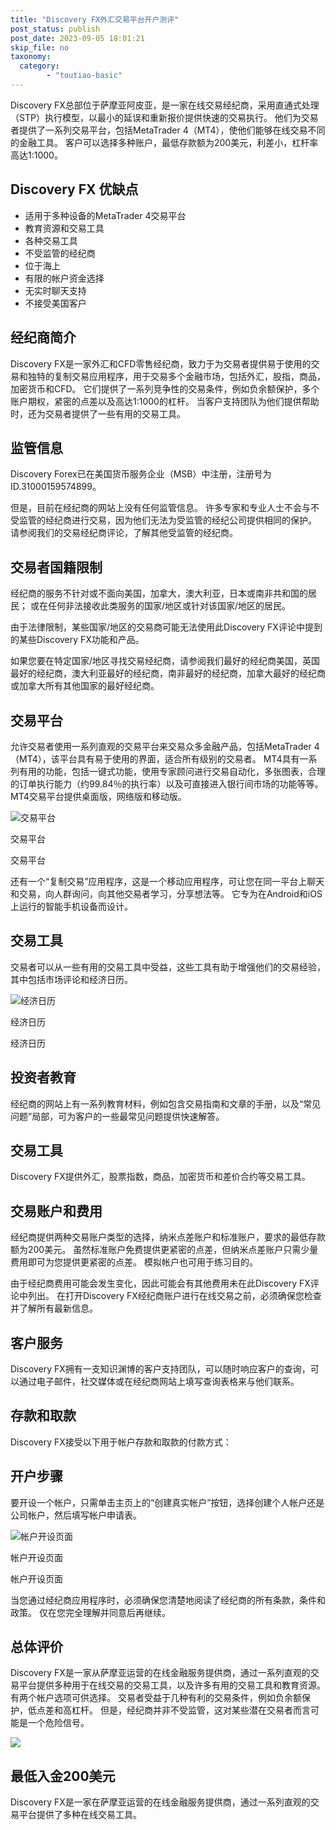 ```yaml
---
title: "Discovery FX外汇交易平台开户测评"
post_status: publish
post_date: 2023-09-05 18:01:21
skip_file: no
taxonomy:
  category:
        - "toutiao-basic"
---
```


Discovery FX总部位于萨摩亚阿皮亚，是一家在线交易经纪商，采用直通式处理（STP）执行模型，以最小的延误和重新报价提供快速的交易执行。 他们为交易者提供了一系列交易平台，包括MetaTrader 4（MT4），使他们能够在线交易不同的金融工具。 客户可以选择多种账户，最低存款额为200美元，利差小，杠杆率高达1:1000。

## Discovery FX 优缺点

- 适用于多种设备的MetaTrader 4交易平台
- 教育资源和交易工具
- 各种交易工具
- 不受监管的经纪商
- 位于海上
- 有限的帐户资金选择
- 无实时聊天支持
- 不接受美国客户

## 经纪商简介

Discovery FX是一家外汇和CFD零售经纪商，致力于为交易者提供易于使用的交易和独特的复制交易应用程序，用于交易多个金融市场，包括外汇，股指，商品，加密货币和CFD。 它们提供了一系列竞争性的交易条件，例如负余额保护，多个账户期权，紧密的点差以及高达1:1000的杠杆。 当客户支持团队为他们提供帮助时，还为交易者提供了一些有用的交易工具。

## 监管信息

Discovery Forex已在美国货币服务企业（MSB）中注册，注册号为ID.31000159574899。

但是，目前在经纪商的网站上没有任何监管信息。 许多专家和专业人士不会与不受监管的经纪商进行交易，因为他们无法为受监管的经纪公司提供相同的保护。 请参阅我们的交易经纪商评论，了解其他受监管的经纪商。

## 交易者国籍限制

经纪商的服务不针对或不面向美国，加拿大，澳大利亚，日本或南非共和国的居民； 或在任何非法接收此类服务的国家/地区或针对该国家/地区的居民。

由于法律限制，某些国家/地区的交易商可能无法使用此Discovery FX评论中提到的某些Discovery FX功能和产品。

如果您要在特定国家/地区寻找交易经纪商，请参阅我们最好的经纪商美国，英国最好的经纪商，澳大利亚最好的经纪商，南非最好的经纪商，加拿大最好的经纪商或加拿大所有其他国家的最好经纪商。

## 交易平台

允许交易者使用一系列直观的交易平台来交易众多金融产品，包括MetaTrader 4（MT4），该平台具有易于使用的界面，适合所有级别的交易者。 MT4具有一系列有用的功能，包括一键式功能，使用专家顾问进行交易自动化，多张图表，合理的订单执行能力（约99.84％的执行率）以及可直接进入银行间市场的功能等等。 MT4交易平台提供桌面版，网络版和移动版。

![交易平台](https://cdn.fendou.la/funstoutiao/2020/11/Discovery-FX-Review-Trading-Platform.png "交易平台")

交易平台

交易平台

还有一个“复制交易”应用程序，这是一个移动应用程序，可让您在同一平台上聊天和交易，向人群询问，向其他交易者学习，分享想法等。 它专为在Android和iOS上运行的智能手机设备而设计。

## 交易工具

交易者可以从一些有用的交易工具中受益，这些工具有助于增强他们的交易经验，其中包括市场评论和经济日历。

![经济日历](https://cdn.fendou.la/funstoutiao/2020/11/Discovery-FX-Review-Economic-Calendar.jpg "经济日历")

经济日历

经济日历

## 投资者教育

经纪商的网站上有一系列教育材料，例如包含交易指南和文章的手册，以及“常见问题”局部，可为客户的一些最常见问题提供快速解答。

## 交易工具

Discovery FX提供外汇，股票指数，商品，加密货币和差价合约等交易工具。

## 交易账户和费用

经纪商提供两种交易账户类型的选择，纳米点差账户和标准账户，要求的最低存款额为200美元。 虽然标准账户免费提供更紧密的点差，但纳米点差账户只需少量费用即可为您提供更紧密的点差。 模拟帐户也可用于练习目的。

由于经纪商费用可能会发生变化，因此可能会有其他费用未在此Discovery FX评论中列出。 在打开Discovery FX经纪商账户进行在线交易之前，必须确保您检查并了解所有最新信息。

## 客户服务

Discovery FX拥有一支知识渊博的客户支持团队，可以随时响应客户的查询，可以通过电子邮件，社交媒体或在经纪商网站上填写查询表格来与他们联系。

## 存款和取款

Discovery FX接受以下用于帐户存款和取款的付款方式：

## 开户步骤

要开设一个帐户，只需单击主页上的“创建真实帐户”按钮，选择创建个人帐户还是公司帐户，然后填写帐户申请表。

![帐户开设页面](https://cdn.fendou.la/funstoutiao/2020/11/Discovery-FX-Review-Account-Opening-Page-160x1024.jpg "帐户开设页面")

帐户开设页面

帐户开设页面

当您通过经纪商应用程序时，必须确保您清楚地阅读了经纪商的所有条款，条件和政策。 仅在您完全理解并同意后再继续。

## 总体评价

Discovery FX是一家从萨摩亚运营的在线金融服务提供商，通过一系列直观的交易平台提供多种用于在线交易的交易工具，以及许多有用的交易工具和教育资源。 有两个帐户选项可供选择。 交易者受益于几种有利的交易条件，例如负余额保护，低点差和高杠杆。 但是，经纪商并非不受监管，这对某些潜在交易者而言可能是一个危险信号。

![](https://cdn.fendou.la/funstoutiao/2020/11/Discovery-FX-Logo.png)

## 最低入金200美元

Discovery FX是一家在萨摩亚运营的在线金融服务提供商，通过一系列直观的交易平台提供了多种在线交易工具。
